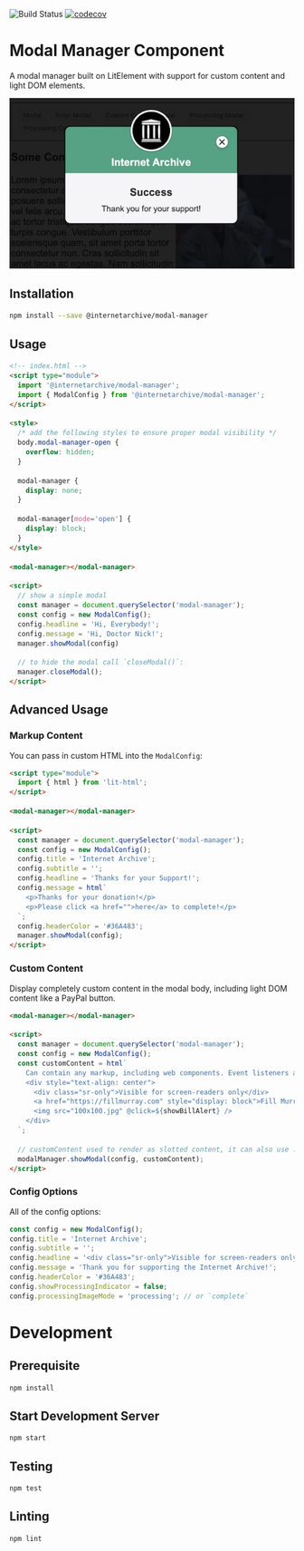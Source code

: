![Build Status](https://github.com/internetarchive/iaux-modal-manager/actions/workflows/ci.yml/badge.svg) [![codecov](https://codecov.io/gh/internetarchive/iaux-modal-manager/branch/master/graph/badge.svg)](https://codecov.io/gh/internetarchive/iaux-modal-manager)

# Modal Manager Component

A modal manager built on LitElement with support for custom content and light DOM elements.

![Modal Manager](./assets/modal-screenshot.jpg "Modal Manager Demo")

## Installation
```bash
npm install --save @internetarchive/modal-manager
```

## Usage
```html
<!-- index.html -->
<script type="module">
  import '@internetarchive/modal-manager';
  import { ModalConfig } from '@internetarchive/modal-manager';
</script>

<style>
  /* add the following styles to ensure proper modal visibility */
  body.modal-manager-open {
    overflow: hidden;
  }

  modal-manager {
    display: none;
  }

  modal-manager[mode='open'] {
    display: block;
  }
</style>

<modal-manager></modal-manager>

<script>
  // show a simple modal
  const manager = document.querySelector('modal-manager');
  const config = new ModalConfig();
  config.headline = 'Hi, Everybody!';
  config.message = 'Hi, Doctor Nick!';
  manager.showModal(config)

  // to hide the modal call `closeModal()`:
  manager.closeModal();
</script>
```

## Advanced Usage

### Markup Content

You can pass in custom HTML into the `ModalConfig`:

```html
<script type="module">
  import { html } from 'lit-html';
</script>

<modal-manager></modal-manager>

<script>
  const manager = document.querySelector('modal-manager');
  const config = new ModalConfig();
  config.title = 'Internet Archive';
  config.subtitle = '';
  config.headline = 'Thanks for your Support!';
  config.message = html`
    <p>Thanks for your donation!</p>
    <p>Please click <a href="">here</a> to complete!</p>
  `;
  config.headerColor = '#36A483';
  manager.showModal(config);
</script>
```

### Custom Content

Display completely custom content in the modal body, including light DOM content like a PayPal button.

```html
<modal-manager></modal-manager>

<script>
  const manager = document.querySelector('modal-manager');
  const config = new ModalConfig();
  const customContent = html`
    Can contain any markup, including web components. Event listeners also work. Try clicking on the picture.
    <div style="text-align: center">
      <div class="sr-only">Visible for screen-readers only</div>
      <a href="https://fillmurray.com" style="display: block">Fill Murray</a>
      <img src="100x100.jpg" @click=${showBillAlert} />
    </div>
  `;

  // customContent used to render as slotted content, it can also use .sr-only class
  modalManager.showModal(config, customContent);
</script>
```

### Config Options

All of the config options:

```javascript
const config = new ModalConfig();
config.title = 'Internet Archive';
config.subtitle = '';
config.headline = '<div class="sr-only">Visible for screen-readers only</div>Thanks for your Support!';
config.message = 'Thank you for supporting the Internet Archive!';
config.headerColor = '#36A483';
config.showProcessingIndicator = false;
config.processingImageMode = 'processing'; // or `complete`
```

# Development

## Prerequisite
```bash
npm install
```

## Start Development Server
```bash
npm start
```

## Testing
```bash
npm test
```

## Linting
```bash
npm lint
```
